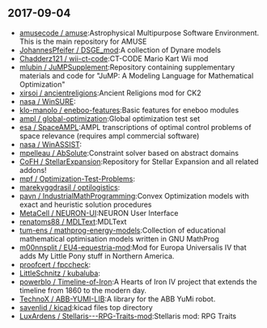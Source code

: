 ## 2017-09-04

* [amusecode / amuse](https://github.com/amusecode/amuse):Astrophysical Multipurpose Software Environment. This is the main repository for AMUSE
* [JohannesPfeifer / DSGE_mod](https://github.com/JohannesPfeifer/DSGE_mod):A collection of Dynare models
* [Chadderz121 / wii-ct-code](https://github.com/Chadderz121/wii-ct-code):CT-CODE Mario Kart Wii mod
* [mlubin / JuMPSupplement](https://github.com/mlubin/JuMPSupplement):Repository containing supplementary materials and code for "JuMP: A Modeling Language for Mathematical Optimization"
* [xirsoi / ancientreligions](https://github.com/xirsoi/ancientreligions):Ancient Religions mod for CK2
* [nasa / WinSURE](https://github.com/nasa/WinSURE):
* [klo-manolo / eneboo-features](https://github.com/klo-manolo/eneboo-features):Basic features for eneboo modules
* [ampl / global-optimization](https://github.com/ampl/global-optimization):Global optimization test set
* [esa / SpaceAMPL](https://github.com/esa/SpaceAMPL):AMPL transcriptions of optimal control problems of space relevance (requires ampl commercial software)
* [nasa / WinASSIST](https://github.com/nasa/WinASSIST):
* [mpelleau / AbSolute](https://github.com/mpelleau/AbSolute):Constraint solver based on abstract domains
* [CoFH / StellarExpansion](https://github.com/CoFH/StellarExpansion):Repository for Stellar Expansion and all related addons!
* [mpf / Optimization-Test-Problems](https://github.com/mpf/Optimization-Test-Problems):
* [marekyggdrasil / optilogistics](https://github.com/marekyggdrasil/optilogistics):
* [pavn / IndustrialMathProgramming](https://github.com/pavn/IndustrialMathProgramming):Convex Optimization models with exact and heuristic solution procedures
* [MetaCell / NEURON-UI](https://github.com/MetaCell/NEURON-UI):NEURON User Interface
* [renatoms88 / MDLText](https://github.com/renatoms88/MDLText):MDLText
* [tum-ens / mathprog-energy-models](https://github.com/tum-ens/mathprog-energy-models):Collection of educational mathematical optimisation models written in GNU MathProg
* [m00nnsplit / EU4-equestria-mod](https://github.com/m00nnsplit/EU4-equestria-mod):Mod for Europa Universalis IV that adds My Little Pony stuff in Northern America.
* [proofcert / fpccheck](https://github.com/proofcert/fpccheck):
* [LittleSchnitz / kubaluba](https://github.com/LittleSchnitz/kubaluba):
* [powerblo / Timeline-of-Iron](https://github.com/powerblo/Timeline-of-Iron):A Hearts of Iron IV project that extends the timeline from 1860 to the modern day.
* [TechnoX / ABB-YUMI-LIB](https://github.com/TechnoX/ABB-YUMI-LIB):A library for the ABB YuMi robot.
* [savenlid / kicad](https://github.com/savenlid/kicad):kicad files top directory
* [LuxArdens / Stellaris---RPG-Traits-mod](https://github.com/LuxArdens/Stellaris---RPG-Traits-mod):Stellaris mod: RPG Traits
